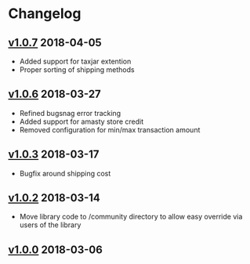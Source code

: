# Changelog

## [v1.0.7](https://s3-us-west-1.amazonaws.com/bolt-public/magento-integration-release/bolt-magento1_v1.0.7.zip) 2018-04-05
 - Added support for taxjar extention
 - Proper sorting of shipping methods

## [v1.0.6](https://s3-us-west-1.amazonaws.com/bolt-public/magento-integration-release/bolt-magento1_v1.0.6.zip) 2018-03-27
 - Refined bugsnag error tracking
 - Added support for amasty store credit
 - Removed configuration for min/max transaction amount

## [v1.0.3](https://s3-us-west-1.amazonaws.com/bolt-public/magento-integration-release/bolt-magento1_v1.0.3.zip) 2018-03-17
 - Bugfix around shipping cost

## [v1.0.2](https://s3-us-west-1.amazonaws.com/bolt-public/magento-integration-release/magento1.0.2.zip) 2018-03-14
 - Move library code to /community directory to allow easy override via users of the library

## [v1.0.0](https://s3-us-west-1.amazonaws.com/bolt-public/magento-integration-release/magento1.0.0.zip) 2018-03-06